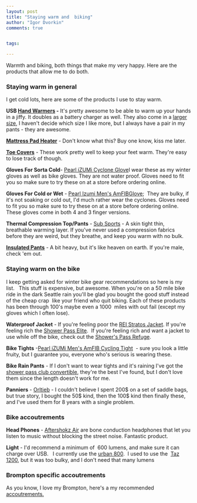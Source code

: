 ```yaml
---
layout: post
title: "Staying warm and  biking"
author: "Igor Dvorkin"
comments: true


tags: 

---
```


Warmth and biking, both things that make my very happy. Here are the products that allow me to do both. 

### Staying warm in general

I get cold lots, here are some of the products I use to stay warm.  

**USB [Hand Warmers](http://www.amazon.com/EnergyFlux-4400mAh-Rechargeable-Double-Sided-External/dp/B00G4VQ6CA/ref=sr_1_4?s=sporting-goods&ie=UTF8&qid=1448076345&sr=1-4&keywords=usb+hand+warmer) -** It's pretty awesome to be able to warm up your hands in a jiffy. It doubles as a battery charger as well. They also come in a [larger size](http://www.amazon.com/EnergyFlux-Enduro-7800mAh-Rechargeable-double-sided/dp/B00Q7Q2KFO/ref=pd_sim_468_2?ie=UTF8&dpID=41obvKhFEiL&dpSrc=sims&preST=_AC_UL160_SR160%2C160_&refRID=197N5FQ1VKS71HSJCR1D), I haven't decide which size I like more, but I always have a pair in my pants - they are awesome.  

**[Mattress Pad Heater](http://www.amazon.com/Sunbeam-Quilted-Polyester-Mattress-Controller/dp/B00FHW8QI4/ref=pd_sim_201_1?ie=UTF8&dpID=41kUrfJ92dL&dpSrc=sims&preST=_AC_UL160_SR160%2C160_&refRID=1A3EQGNWVC4A7J37X08B)** - Don't know what this? Buy one know, kiss me later.

**[Toe Covers](http://www.amazon.com/Meister-Thermal-Neoprene-Booties-Cycling/dp/B00QW10ZHO/ref=sr_1_7?ie=UTF8&qid=1448076697&sr=8-7&keywords=toe+warmers)**  - These work pretty well to keep your feet warm. They're easy to lose track of though.

**Gloves For Sorta Cold**- [Pearl iZUMi Cyclone Glove](https://www.amazon.com/Pearl-Izumi-Cyclone-Cycling-Glove/dp/B00JNAIXLG/ref=sr_1_1?s=sporting-goods&ie=UTF8&qid=1483063151&sr=1-1&keywords=Pearl%2BIzumi%2BCyclone&th=1)I wear these as my winter gloves as well as bike gloves. They are not water proof. Gloves need to fit you so make sure to try these on at a store before ordering online.  

**Gloves For Cold or Wet** - [Pearl Izumi Men's AmFIBGlove](https://www.amazon.com/Pearl-Izumi-AMFIB-Gloves-Medium/dp/B00SOMS2MY/ref=sr_1_2?s=sporting-goods&ie=UTF8&qid=1483063243&sr=1-2&keywords=Pearl+Izumi+Amfib+glove);  They are bulky, if it's not soaking or cold out, I'd much rather wear the cyclones. Gloves need to fit you so make sure to try these on at a store before ordering online. These gloves come in both 4 and 3 finger versions.  

**Thermal Compression Top/Pants** - [Sub Sports](http://www.amazon.com/Sub-Sports-Compression-Layer-Sleeve/dp/B00D5WNYFI/ref=sr_1_2?s=sporting-goods&ie=UTF8&qid=1448076146&sr=1-2&keywords=compression+top) - A skin tight thin, breathable warming layer. If you've never used a compression fabrics before they are weird, but they breathe, and keep you warm with no bulk.  

**[Insulated Pants](http://www.duluthtrading.com/store/product/mens-fleece-lined-fire-hose-work-pants-34513.aspx?kw=lined%20pants&processor=content)** - A bit heavy, but it's like heaven on earth. If you're male, check 'em out.  

### Staying warm on the bike

I keep getting asked for winter bike gear recommendations so here is my list.   This stuff is expensive, but awesome. When you're on a 50 mile bike ride in the dark Seattle rain you'll be glad you bought the good stuff instead of the cheap crap  like your friend who quit biking. Each of these products has been through 100's maybe even a 1000  miles with out fail (except my gloves which I often lose).  

**Waterproof Jacket** - If you're feeling poor the [REI Stratos Jacket](http://www.rei.com/product/819019/novara-stratos-20-bike-jacket-mens). If you're feeling rich the [Shower Pass Elite](http://www.rei.com/product/838526/showers-pass-elite-21-bike-jacket-mens).  If you're feeling rich and want a jacket to use while off the bike, check out the [Shower's Pass Refuge](https://www.westernbikeworks.com/product/showers-pass-mens-refuge-rain-jacket?v=negr00m&adl=1&utm_campaign=products&utm_source=google&utm_medium=base&adl=1&gclid=Cj0KEQiAhZPDBRCz642XqYOCpb8BEiQANUcwT1pLi3iADk1YOcEnX6TBH6TpazZKSzZARkrjIbfjgUEaAuuh8P8HAQ).  

**Bike Tights** -[Pearl iZUMi Men's AmFIB Cycling Tight](http://www.amazon.com/gp/product/B003BLOS4Y/ref=as_li_ss_tl?ie=UTF8&tag=ighe-20&linkCode=as2&camp=1789&creative=390957&creativeASIN=B003BLOS4Y)  - sure you look a little fruity, but I guarantee you, everyone who's serious is wearing these.  

**Bike Rain Pants** - If I don't want to wear tights and it's raining I've got the [shower pass club convertible](https://www.showerspass.com/products/mens-club-convertible-2-pant), they're the best I've found, but I don't love them since the length doesn't work for me.  

**Panniers** - [Orltieb](http://www.rei.com/search?query=orltieb+pannier) - I couldn't believe I spent 200$ on a set of saddle bags, but true story, I bought the 50$ kind, then the 100$ kind then finally these, and I've used them for 8 years with a single problem.  

### Bike accoutrements

**Head Phones** - [Aftershokz Air](https://aftershokz.com/products/trekz-air) are bone conduction headphones that let you listen to music without blocking the street noise.  Fantastic product. 

**Light** - I'd recommend a minimum of  600 lumens, and make sure it can charge over USB.   I currently use the [urban 800](http://www.lightandmotion.com/the-perfect-light/on-bike/road/urban-800-fast-charge).  I used to use the  [Taz 1200](http://www.amazon.com/gp/product/B008KKNPCM/ref=as_li_ss_tl?ie=UTF8&camp=1789&creative=390957&creativeASIN=B008KKNPCM&linkCode=as2&tag=ighe-20), but it was too bulky, and I don't need that many lumens

### Brompton specific accoutrements

As you know, I love my Brompton, here's a my recommended [accoutrements.](http://idvorkin.github.io/brompton-toys)

